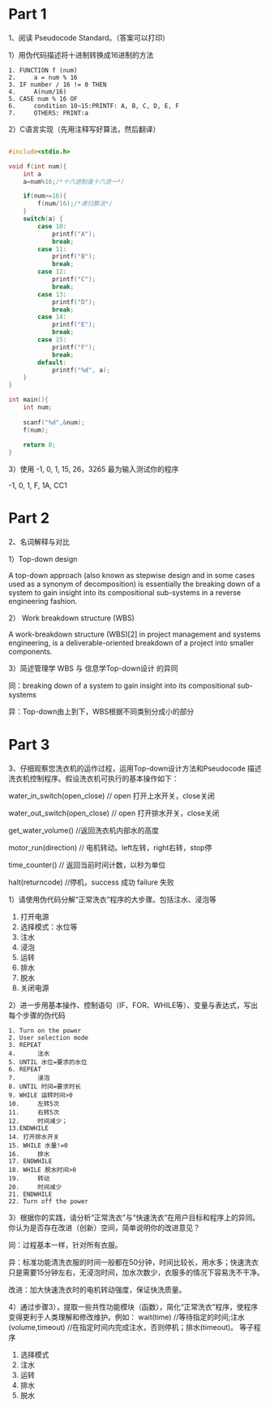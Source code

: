 # Part 1

1、阅读 Pseudocode Standard。（答案可以打印）

1）用伪代码描述将十进制转换成16进制的方法       
```
1. FUNCTION f (num)
2.     a = num % 16
3. IF number / 16 != 0 THEN 
4.     A(num/16)
5. CASE num % 16 OF 
6.     condition 10~15:PRINTF: A, B, C, D, E, F
7.     OTHERS: PRINT:a
```
2）C语言实现（先用注释写好算法，然后翻译）

```c

#include<stdio.h>

void f(int num){
	int a 
	a=num%16;/*十六进制逢十六进一*/

	if(num>=16){
		f(num/16);/*递归算法*/
	} 
	switch(a) {
    	case 10:
       	 	printf("A");
       	 	break;
    	case 11:
      	  	printf("B");
        	break;
    	case 12:
    	    printf("C");
   		    break;
    	case 13:
        	printf("D");
    	    break;
   		case 14:
    	    printf("E");
   	        break;
    	case 15:
    	    printf("F");
    	    break;
    	default:
    	    printf("%d", a);
	}
}

int main(){
	int num;
	
	scanf("%d",&num);
	f(num);
	
	return 0;	
} 

```

3）使用 -1, 0, 1, 15, 26，3265 最为输入测试你的程序

-1, 0, 1, F, 1A, CC1

# Part 2

2、名词解释与对比

1）Top-down design

A top-down approach (also known as stepwise design and in some cases used as a synonym of decomposition) is essentially the breaking down of a system to gain insight into its compositional sub-systems in a reverse engineering fashion. 

2） Work breakdown structure (WBS)

A work-breakdown structure (WBS)[2] in project management and systems engineering, is a deliverable-oriented breakdown of a project into smaller components. 

3）简述管理学 WBS 与 信息学Top-down设计 的异同

同：breaking down of a system to gain insight into its compositional sub-systems 

异：Top-down由上到下，WBS根据不同类别分成小的部分

# Part 3

3、仔细观察您洗衣机的运作过程，运用Top-down设计方法和Pseudocode 描述洗衣机控制程序。假设洗衣机可执行的基本操作如下：

water_in_switch(open_close) // open 打开上水开关，close关闭

water_out_switch(open_close) // open 打开排水开关，close关闭

get_water_volume() //返回洗衣机内部水的高度

motor_run(direction) // 电机转动。left左转，right右转，stop停

time_counter() // 返回当前时间计数，以秒为单位

halt(returncode) //停机，success 成功 failure 失败

1）请使用伪代码分解“正常洗衣”程序的大步骤。包括注水、浸泡等

1. 打开电源
2. 选择模式：水位等
3. 注水
4. 浸泡
5. 运转
6. 排水
7. 脱水
8. 关闭电源

2）进一步用基本操作、控制语句（IF、FOR、WHILE等）、变量与表达式，写出每个步骤的伪代码
```
1. Turn on the power
2. User selection mode
3. REPEAT 
4.      注水
5. UNTIL 水位=要求的水位
6. REPEAT 
7.      浸泡
8. UNTIL 时间=要求时长
9. WHILE 运转时间>0
10.     左转5次
11.     右转5次
12.     时间减少；
13.ENDWHILE
14. 打开排水开关
15. WHILE 水量!=0
16.     排水
17. ENDWHILE
18. WHILE 脱水时间>0
19.     转动
20.     时间减少
21. ENDWHILE
22. Turn off the power
```
3）根据你的实践，请分析“正常洗衣”与“快速洗衣”在用户目标和程序上的异同。你认为是否存在改进（创新）空间，简单说明你的改进意见？

同：过程基本一样，针对所有衣服。

异：标准功能清洗衣服的时间一般都在50分钟，时间比较长，用水多；快速洗衣只是需要15分钟左右，无浸泡时间，加水次数少，衣服多的情况下容易洗不干净。

改进：加大快速洗衣时的电机转动强度，保证快洗质量。

4）通过步骤3），提取一些共性功能模块（函数），简化“正常洗衣”程序，使程序变得更利于人类理解和修改维护。例如：
wait(time) //等待指定的时间;注水(volume,timeout) //在指定时间内完成注水，否则停机；排水(timeout)。 等子程序

1. 选择模式
2. 注水
3. 运转
4. 排水
5. 脱水
